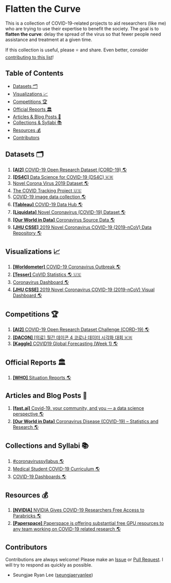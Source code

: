 # Flatten the Curve

This is a collection of COVID-19-related projects to aid researchers (like me) who are trying to use their expertise to benefit the society. The goal is to **flatten the curve**: delay the spread of the virus so that fewer people need assistance and treatment at a given time.

If this collection is useful, please ⭐ and share. Even better, consider [contributing to this list](#contributors)!

## Table of Contents

- [Datasets 🗂️](#datasets)
- [Visualizations 📈](#visualizations)
- [Competitions 🏆](#competitions)
- [Official Reports 🏛️](#official-reports)
- [Articles & Blog Posts 📝](#articles)
- [Collections & Syllabi 📚](#collections)
- [Resources 💰](#resources)
- [Contributors](#contributors)

<h2 id="datasets">Datasets 🗂️</h2>

1. [**[AI2]** COVID-19 Open Research Dataset (CORD-19) 🌎](https://pages.semanticscholar.org/coronavirus-research)
2. [**[DS4C]** Data Science for COVID-19 (DS4C) 🇰🇷](https://www.kaggle.com/kimjihoo/coronavirusdataset)
3. [Novel Corona Virus 2019 Dataset 🌎](https://www.kaggle.com/sudalairajkumar/novel-corona-virus-2019-dataset)
4. [The COVID Tracking Project 🇺🇸](https://covidtracking.com/)
5. [COVID-19 image data collection 🌎](https://github.com/ieee8023/covid-chestxray-dataset)
6. [**[Tableau]** COVID-19 Data Hub 🌎](https://www.tableau.com/covid-19-coronavirus-data-resources)
7. [**[Liquidata]** Novel Coronavirus (COVID-19) Dataset 🌎](https://www.dolthub.com/repositories/Liquidata/corona-virus)
8. [**[Our World in Data]** Coronavirus Source Data 🌎](https://ourworldindata.org/coronavirus-source-data)
9. [**[JHU CSSE]** 2019 Novel Coronavirus COVID-19 (2019-nCoV) Data Repository 🌎](https://github.com/CSSEGISandData/COVID-19)

<h2 id="visualizations">Visualizations 📈</h2>

1. [**[Worldometer]** COVID-19 Coronavirus Outbreak 🌎](https://www.worldometers.info/coronavirus/)
2. [**[Tesser]** CoVID Statistics 🌎 🇺🇸](https://covid.lepius.io/us)
3. [Coronavirus Dashboard 🌎](https://ncov2019.live/data)
4. [**[JHU CSSE]** 2019 Novel Coronavirus COVID-19 (2019-nCoV) Visual Dashboard 🌎](https://www.arcgis.com/apps/opsdashboard/index.html#/bda7594740fd40299423467b48e9ecf6)

<h2 id="competitions">Competitions 🏆</h2>

1. [**[AI2]** COVID-19 Open Research Dataset Challenge (CORD-19) 🌎](https://www.kaggle.com/allen-institute-for-ai/CORD-19-research-challenge)
2. [**[DACON]** [의료] 월간 데이콘 4 코로나 데이터 시각화 대회 🇰🇷](https://dacon.io/competitions/official/235590/overview/)
3. [**[Kaggle]** COVID19 Global Forecasting (Week 1) 🌎](https://www.kaggle.com/c/covid19-global-forecasting-week-1)

<h2 id="official-reports">Official Reports 🏛️</h2>

1. [**[WHO]** Situation Reports 🌎](https://www.who.int/emergencies/diseases/novel-coronavirus-2019/situation-reports)

<h2 id="articles">Articles and Blog Posts 📝</h2>

1. [**[fast.ai]** Covid-19, your community, and you — a data science perspective 🌎](https://www.fast.ai/2020/03/09/coronavirus/)
2. [**[Our World in Data]** Coronavirus Disease (COVID-19) – Statistics and Research 🌎](https://ourworldindata.org/coronavirus)

<h2 id="collections">Collections and Syllabi 📚</h2>

1. [#coronavirussyllabus 🌎](https://docs.google.com/document/d/1dTkJmhWQ8NcxhmjeLp6ybT1_YOPhFLx9hZ43j1S7DjE/edit)
2. [Medical Student COVID-19 Curriculum 🌎](https://docs.google.com/document/d/13JfRRw1GEIKz4JCde8WcQBCHnu-7nn11P_z0dHov1eA/)
3. [COVID-19 Dashboards 🌎](https://covid19dashboards.com/)

<h2 id="resources">Resources 💰</h2>

1. [**[NVIDIA]** NVIDIA Gives COVID-19 Researchers Free Access to Parabricks 🌎](https://blogs.nvidia.com/blog/2020/03/19/coronavirus-research-parabricks/)
2. [**[Paperspace]** Paperspace is offering substantial free GPU resources to any team working on COVID-19 related research 🌎](https://www.reddit.com/r/MachineLearning/comments/fhl55t/n_paperspace_is_offering_substantial_free_gpu/)


## Contributors

Contributions are always welcome! Please make an [Issue](https://github.com/seungjaeryanlee/flatten-the-curve/issues) or [Pull Request](https://github.com/seungjaeryanlee/flatten-the-curve/pulls). I will try to respond as quickly as possible.

- Seungjae Ryan Lee ([seungjaeryanlee](https://github.com/seungjaeryanlee/))
